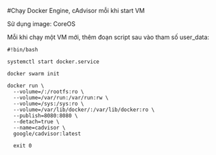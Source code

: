 #Chạy Docker Engine, cAdvisor mỗi khi start VM

Sử dụng image: CoreOS

Mỗi khi chạy một VM mới, thêm đoạn script sau vào tham số user_data:

```
#!bin/bash

systemctl start docker.service

docker swarm init

docker run \
  --volume=/:/rootfs:ro \
  --volume=/var/run:/var/run:rw \
  --volume=/sys:/sys:ro \
  --volume=/var/lib/docker/:/var/lib/docker:ro \
  --publish=8080:8080 \
  --detach=true \
  --name=cadvisor \
  google/cadvisor:latest

  exit 0
```
